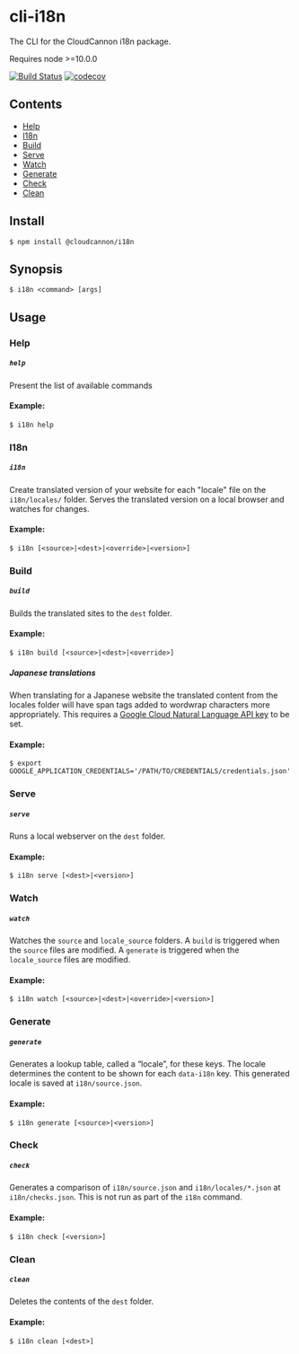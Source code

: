 # cli-i18n
The CLI for the CloudCannon i18n package.

Requires node >=10.0.0

[![Build Status](https://travis-ci.com/CloudCannon/cli-i18n.svg?token=jVQhfYdhP37TyCuAVfft&branch=master)](https://travis-ci.com/CloudCannon/cli-i18n)
[![codecov](https://codecov.io/gh/CloudCannon/cli-i18n/branch/master/graph/badge.svg?token=SLXCH04SAM)](https://codecov.io/gh/CloudCannon/cli-i18n)



## Contents
<ul>
    <li> <a href="#help">Help</a>
    <li> <a href="#i18n">I18n</a>
    <li> <a href="#build">Build</a>
    <li> <a href="#serve">Serve</a>
    <li> <a href="#watch">Watch</a>
    <li> <a href="#generate">Generate</a>
    <li> <a href="#check">Check</a>
    <li> <a href="#clean">Clean</a>
</ul>

## Install

```
$ npm install @cloudcannon/i18n
```

## Synopsis

```
$ i18n <command> [args]
```

## Usage


### Help
##### ```help```
Present the list of available commands

#### Example:

```
$ i18n help
```

### I18n
##### ```i18n```
Create translated version of your website for each "locale" file on the `i18n/locales/` folder. 
Serves the translated version on a local browser and watches for changes.

#### Example:

```
$ i18n [<source>|<dest>|<override>|<version>]
```

### Build
##### ```build```
Builds the translated sites to the `dest` folder.

#### Example:

```
$ i18n build [<source>|<dest>|<override>]
```

##### Japanese translations
When translating for a Japanese website the translated content from the locales folder will have span tags added to wordwrap characters more appropriately. 
This requires a [Google Cloud Natural Language API key](https://cloud.google.com/natural-language/docs/quickstart) to be set. 

#### Example:

```
$ export GOOGLE_APPLICATION_CREDENTIALS='/PATH/TO/CREDENTIALS/credentials.json'
```


### Serve
##### ```serve```
Runs a local webserver on the `dest` folder.

#### Example:

```
$ i18n serve [<dest>|<version>]
```

### Watch
##### ```watch```
Watches the `source` and `locale_source` folders.
A ``build`` is triggered when the `source` files are modified.
A ``generate`` is triggered when the `locale_source` files are modified.

#### Example:

```
$ i18n watch [<source>|<dest>|<override>|<version>]
```

### Generate
##### ```generate```
Generates a lookup table, called a “locale”, for these keys. The locale determines the content to be shown for each `data-i18n` key.
This generated locale is saved at `i18n/source.json`.

#### Example:

```
$ i18n generate [<source>|<version>]
```

### Check
##### ```check```
Generates a comparison of `i18n/source.json` and `i18n/locales/*.json` at `i18n/checks.json`. This is not run as part of the `i18n` command.

#### Example:

```
$ i18n check [<version>]
```

### Clean
##### ```clean```

Deletes the contents of the `dest` folder.

#### Example:

```
$ i18n clean [<dest>]
```
